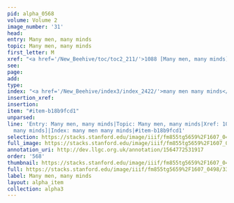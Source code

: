 ```yaml
---
pid: alpha_0568
volume: Volume 2
image_number: '31'
head: 
entry: Many men, many minds
topic: Many men, many minds
first_letter: M
xref: "<a href='/New_Beehive/toc/toc2_211/'>1088 [Many men, many minds]</a>"
see: 
page: 
add: 
type: 
index: "<a href='/New_Beehive/index3/index_2422/'>many men many minds</a>"
insertion_xref: 
insertion: 
item: "#item-b18b9fcd1"
unparsed: 
line: 'Entry: Many men, many minds|Topic: Many men, many minds|Xref: 1088 [Many men,
  many minds]|Index: many men many minds|#item-b18b9fcd1'
selection: https://stacks.stanford.edu/image/iiif/fm855tg5659%2F1607_0498/331,964,3095,427/full/0/default.jpg
full_image: https://stacks.stanford.edu/image/iiif/fm855tg5659%2F1607_0498/full/full/0/default.jpg
annotation_uri: http://dev.llgc.org.uk/annotation/1564772531917
order: '568'
thumbnail: https://stacks.stanford.edu/image/iiif/fm855tg5659%2F1607_0498/331,964,600,180/250,/0/default.jpg
full: https://stacks.stanford.edu/image/iiif/fm855tg5659%2F1607_0498/331,964,3095,427/full/0/default.jpg
label: Many men, many minds
layout: alpha_item
collection: alpha3
---
```

